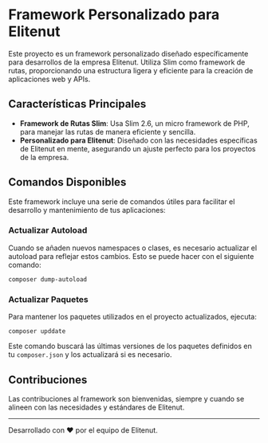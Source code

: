 # Framework Personalizado para Elitenut

Este proyecto es un framework personalizado diseñado específicamente para desarrollos de la empresa Elitenut. Utiliza Slim como framework de rutas, proporcionando una estructura ligera y eficiente para la creación de aplicaciones web y APIs.

## Características Principales

- **Framework de Rutas Slim**: Usa Slim 2.6, un micro framework de PHP, para manejar las rutas de manera eficiente y sencilla.
- **Personalizado para Elitenut**: Diseñado con las necesidades específicas de Elitenut en mente, asegurando un ajuste perfecto para los proyectos de la empresa.

## Comandos Disponibles

Este framework incluye una serie de comandos útiles para facilitar el desarrollo y mantenimiento de tus aplicaciones:

### Actualizar Autoload

Cuando se añaden nuevos namespaces o clases, es necesario actualizar el autoload para reflejar estos cambios. Esto se puede hacer con el siguiente comando:

`composer dump-autoload`

### Actualizar Paquetes

Para mantener los paquetes utilizados en el proyecto actualizados, ejecuta:

`composer upddate`




Este comando buscará las últimas versiones de los paquetes definidos en tu `composer.json` y los actualizará si es necesario.

## Contribuciones

Las contribuciones al framework son bienvenidas, siempre y cuando se alineen con las necesidades y estándares de Elitenut.

---

Desarrollado con ❤️ por el equipo de Elitenut.
